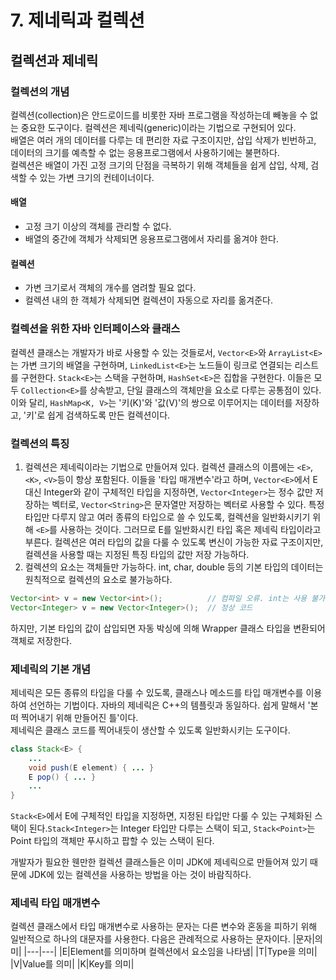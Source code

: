 # 7. 제네릭과 컬렉션

## 컬렉션과 제네릭

### 컬렉션의 개념
컬렉션(collection)은 안드로이드를 비롯한 자바 프로그램을 작성하는데 빼놓을 수 없는 중요한 도구이다. 컬렉션은 제네릭(generic)이라는 기법으로 구현되어 있다.  
배열은 여러 개의 데이터를 다루는 데 편리한 자료 구조이지만, 삽입 삭제가 빈번하고, 데이터의 크기를 예측할 수 없는 응용프로그램에서 사용하기에는 불편하다.  
컬렉션은 배열이 가진 고정 크기의 단점을 극복하기 위해 객체들을 쉽게 삽입, 삭제, 검색할 수 있는 가변 크기의 컨테이너이다.  

#### 배열
- 고정 크기 이상의 객체를 관리할 수 없다.
- 배열의 중간에 객체가 삭제되면 응용프로그램에서 자리를 옮겨야 한다.

#### 컬렉션
- 가변 크기로서 객체의 개수를 염려할 필요 없다.
- 컬렉션 내의 한 객체가 삭제되면 컬렉션이 자동으로 자리를 옮겨준다.

### 컬렉션을 위한 자바 인터페이스와 클래스
컬렉션 클래스는 개발자가 바로 사용할 수 있는 것들로서, `Vector<E>`와 `ArrayList<E>`는 가변 크기의 배열을 구현하며, `LinkedList<E>`는 노드들이 링크로 연결되는 리스트를 구현한다. `Stack<E>`는 스택을 구현하며, `HashSet<E>`은 집합을 구현한다. 이들은 모두 `Collection<E>`를 상속받고, 단일 클래스의 객체만을 요소로 다루는 공통점이 있다.
이와 달리, `HashMap<K, V>`는 '키(K)'와 '값(V)'의 쌍으로 이루어지는 데이터를 저장하고, '키'로 쉽게 검색하도록 만든 컬렉션이다.

### 컬렉션의 특징
1. 컬렉션은 제네릭이라는 기법으로 만들어져 있다. 컬렉션 클래스의 이름에는 `<E>`, `<K>`, `<V>`등이 항상 포함된다. 이들을 '타입 매개변수'라고 하며, `Vector<E>`에서 E 대신 Integer와 같이 구체적인 타입을 지정하면, `Vector<Integer>`는 정수 값만 저장하는 벡터로, `Vector<String>`은 문자열만 저장하는 벡터로 사용할 수 있다. 특정 타입만 다루지 않고 여러 종류의 타입으로 쓸 수 있도록, 컬렉션을 일반화시키기 위해 `<E>`를 사용하는 것이다. 그러므로 E를 일반화시킨 타입 혹은 제네릭 타입이라고 부른다. 컬렉션은 여러 타입의 값을 다룰 수 있도록 변신이 가능한 자료 구조이지만, 컬렉션을 사용할 때는 지정된 특징 타입의 값만 저장 가능하다.
2. 컬렉션의 요소는 객체들만 가능하다. int, char, double 등의 기본 타입의 데이터는 원칙적으로 컬렉션의 요소로 불가능하다.
```java
Vector<int> v = new Vector<int>();          // 컴파일 오류. int는 사용 불가
Vector<Integer> v = new Vector<Integer>();  // 정상 코드
```
하지만, 기본 타입의 값이 삽입되면 자동 박싱에 의해 Wrapper 클래스 타입을 변환되어 객체로 저장한다.

### 제네릭의 기본 개념
제네릭은 모든 종류의 타입을 다룰 수 있도록, 클래스나 메소드를 타입 매개변수를 이용하여 선언하는 기법이다. 자바의 제네릭은 C++의 템플릿과 동일하다. 쉽게 말해서 '본 떠 찍어내기 위해 만들어진 틀'이다.  
제네릭은 클래스 코드를 찍어내듯이 생산할 수 있도록 일반화시키는 도구이다.
```java
class Stack<E> {
    ...
    void push(E element) { ... }
    E pop() { ... }
    ...
}
```
`Stack<E>`에서 E에 구체적인 타입을 지정하면, 지정된 타입만 다룰 수 있는 구체화된 스택이 된다.`Stack<Integer>`는 Integer 타입만 다루는 스택이 되고, `Stack<Point>`는 Point 타입의 객체만 푸시하고 팝할 수 있는 스택이 된다.

개발자가 필요한 웬만한 컬렉션 클래스들은 이미 JDK에 제네릭으로 만들어져 있기 때문에 JDK에 있는 컬렉션을 사용하는 방법을 아는 것이 바람직하다.

### 제네릭 타입 매개변수
컬렉션 클래스에서 타입 매개변수로 사용하는 문자는 다른 변수와 혼동을 피하기 위해 일반적으로 하나의 대문자를 사용한다. 다음은 관례적으로 사용하는 문자이다.
|문자|의미|
|---|---|
|E|Element를 의미하며 컬렉션에서 요소임을 나타냄|
|T|Type을 의미|
|V|Value를 의미|
|K|Key를 의미|